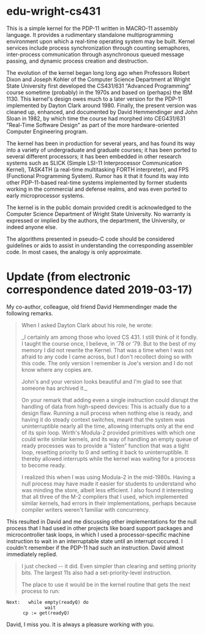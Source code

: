 edu-wright-cs431
================

This is a simple kernel for the PDP-11 written in MACRO-11 assembly
language. It provides a rudimentary standalone multiprogramming
environment upon which a real-time operating system may be built. Kernel
services include process synchronization through counting semaphores,
inter-process communication through asynchronous queued message passing,
and dynamic process creation and destruction.

The evolution of the kernel began long long ago when Professors Robert
Dixon and Joseph Kohler of the Computer Science Department at Wright
State University first developed the CS431/631 "Advanced Programming"
course sometime (probably) in the 1970s and based on (perhaps) the IBM
1130. This kernel's design owes much to a later version for the PDP-11
implemented by Dayton Clark around 1980. Finally, the present version
was cleaned up, enhanced, and documented by David Hemmendinger and
John Sloan in 1982, by which time the course had morphed into CEG431/631
"Real-Time Software Design" as part of the more hardware-oriented Computer
Engineering program.

The kernel has been in production for several years, and has found its
way into a variety of undergraduate and graduate courses; it has been
ported to several different processors; it has been embedded in other
research systems such as SLICK (Simple LSI-11 Interprocessor Communication
Kernel), TASK4TH (a real-time multitasking FORTH interpreter), and FPS
(Functional Programming System). Rumor has it that it found its way into
other PDP-11-based real-time systems implemented by former students
working in the commercial and defense realms, and was even ported to
early microprocessor systems.

The kernel is in the public domain provided credit is acknowledged to
the Computer Science Department of Wright State University. No warranty
is expressed or implied by the authors, the department, the University,
or indeed anyone else.

The algorithms presented in pseudo-C code should be considered guidelines
or aids to assist in understanding the corresponding assembler code. In
most cases, the analogy is only approximate.

# Update (from electronic correspondence dated 2019-03-17)

My co-author, colleague, old friend David Hemmendinger made the following
remarks.

> When I asked Dayton Clark about his role, he wrote:
> 
> _I certainly am among those who loved CS 431.  I still think of it
> fondly.  I taught the course once, I believe, in '78 or '79.  But to
> the best of my memory I did not rewrite the Kernel.  That was a time
> when I was not afraid to any code I came across, but I don't recollect
> doing so with this code.  The only version I remember is Joe's version
> and I do not know where any copies are.
> 
> John's and your version looks beautiful and I'm glad to see that
> someone has archived it._
> 
> On your remark that adding even a single instruction could disrupt
> the handling of data from high-speed devices:  This is actually due
> to a design flaw.  Running a null process when nothing else is ready,
> and having it do steady context switches, meant that the system was
> uninterruptible nearly all the time, allowing interrupts only at the
> end of its spin loop.  Wirth's Modula-2 provided primitives with which
> one could write similar kernels, and its way of handling an empty
> queue of ready processes was to provide a "listen" function that
> was a tight loop, resetting priority to 0 and setting it back to
> uninterruptible.  It thereby allowed interrupts while the kernel was
> waiting for a process to become ready.
> 
> I realized this when I was using Modula-2 in the mid-1980s.  Having a
> null process may have made it easier for students to understand who was
> minding the store, albeit less efficient.  I also found it interesting
> that all three of the M-2 compilers that I used, which implemented
> similar kernels, had errors in their implementations, perhaps because
> compiler writers weren't familiar with concurrency.

This resulted in David and me discussing other implementations for the
null process that I had used in other projects like board support
packages and microcontroller task loops, in which I used a
processor-specific machine instruction to wait in an interruptable
state until an interrupt occured. I couldn't remember if the PDP-11
had such an instruction. David almost immediately replied.

> I just checked -- it did.  Even simpler than clearing and setting
> priority bits.  The largest 11s also had a set-priority-level
> instruction.
>
> The place to use it would be in the kernel routine that gets the next
> process to run:
>
    Next:   while empty(readyQ) do
                  wait
          cp := get(readyQ)

David, I miss you. It is always a pleasure working with you.
